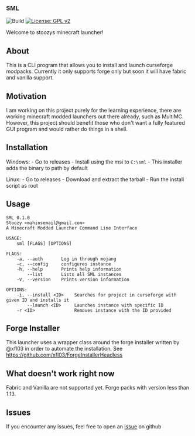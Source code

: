 ### SML

![Build](https://github.com/Stoozy/SML/actions/workflows/rust.yml/badge.svg)
[![License: GPL v2](https://img.shields.io/badge/License-GPL%20v2-blue.svg)](https://www.gnu.org/licenses/old-licenses/gpl-2.0.en.html)

Welcome to stoozys minecraft launcher!


## About

This is a CLI program that allows you to install and launch curseforge modpacks. Currently it only supports forge only but soon it will have fabric and vanilla support.

## Motivation

I am working on this project purely for the learning experience, there are working minecraft modded launchers out there already, such as MultiMC. However, this project should benefit those who don't want a fully featured GUI program and would rather do things in a shell.

## Installation

Windows:
    - Go to releases
    - Install using the msi to `C:\sml`
    - This installer adds the binary to path by default

Linux:
    - Go to releases
    - Download and extract the tarball
    - Run the install script as root


## Usage

```
SML 0.1.0
Stoozy <mahinsemail@gmail.com>
A Minecraft Modded Launcher Command Line Interface

USAGE:
    sml [FLAGS] [OPTIONS]

FLAGS:
    -a, --auth       Log in through mojang
    -c, --config     configures instance
    -h, --help       Prints help information
        --list       Lists all SML instances
    -V, --version    Prints version information

OPTIONS:
    -i, --install <ID>    Searches for project in curseforge with given ID and installs it
        --launch <ID>     Launches instance with specific ID
    -r <ID>               Removes instance with the ID provided
```

## Forge Installer

This launcher uses a wrapper class around the forge installer written by @xfl03 in order to automate the installation. See https://github.com/xfl03/ForgeInstallerHeadless

## What doesn't work right now

Fabric and Vanilla are not supported yet. 
Forge packs with version less than 1.13.


## Issues

If you encounter any issues, feel free to open an [issue](https://github.com/Stoozy/SML/issues) on github

